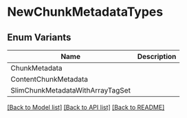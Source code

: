 # NewChunkMetadataTypes

## Enum Variants

| Name | Description |
|---- | -----|
| ChunkMetadata |  |
| ContentChunkMetadata |  |
| SlimChunkMetadataWithArrayTagSet |  |

[[Back to Model list]](../README.md#documentation-for-models) [[Back to API list]](../README.md#documentation-for-api-endpoints) [[Back to README]](../README.md)


